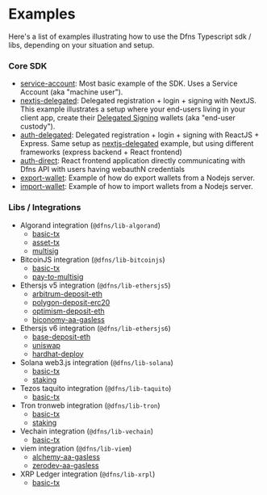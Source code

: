 # Examples

Here's a list of examples illustrating how to use the Dfns Typescript sdk / libs, depending on your situation and setup.

### Core SDK

- [service-account](./sdk/service-account): Most basic example of the SDK. Uses a Service Account (aka "machine user").
- [nextjs-delegated](./sdk/nextjs-delegated): Delegated registration + login + signing with NextJS. This example illustrates a setup where your end-users living in your client app, create their [Delegated Signing](https://docs.dfns.co/dfns-docs/advanced-topics/delegated-signing) wallets (aka "end-user custody").
- [auth-delegated](./sdk/auth-delegated): Delegated registration + login + signing with ReactJS + Express. Same setup as [nextjs-delegated](./sdk/nextjs-delegated) example, but using different frameworks (express backend + React frontend)
- [auth-direct](./sdk/auth-direct/): React frontend application directly communicating with Dfns API with users having webauthN credentials
- [export-wallet](./sdk/export-wallet): Example of how do export wallets from a Nodejs server.
- [import-wallet](./sdk/import-wallet): Example of how to import wallets from a Nodejs server.

### Libs / Integrations

- Algorand integration (`@dfns/lib-algorand`)
  - [basic-tx](./libs/algorand/basic-tx/)
  - [asset-tx](./libs/algorand/asset-tx/)
  - [multisig](./libs/algorand/multisig-tx/)
- BitcoinJS integration (`@dfns/lib-bitcoinjs`)
  - [basic-tx](./libs/bitcoinjs/basic-tx/)
  - [pay-to-multisig](./libs/bitcoinjs/pay-to-multisig/)
- Ethersjs v5 integration (`@dfns/lib-ethersjs5`)
  - [arbitrum-deposit-eth](./libs/ethersjs/v5/arbitrum-deposit-eth)
  - [polygon-deposit-erc20](./libs/ethersjs/v5/polygon-deposit-erc20)
  - [optimism-deposit-eth](./libs/ethersjs/v5/optimism-deposit-eth)
  - [biconomy-aa-gasless](./libs/ethersjs/v5/biconomy-aa-gasless)
- Ethersjs v6 integration (`@dfns/lib-ethersjs6`)
  - [base-deposit-eth](./libs/ethersjs/v6/base-deposit-eth)
  - [uniswap](./libs/ethersjs/v6/uniswap)
  - [hardhat-deploy](./libs/ethersjs/v6/hardhat-deploy)
- Solana web3.js integration (`@dfns/lib-solana`)
  - [basic-tx](./libs/solana/basic-tx)
  - [staking](./libs/solana/staking)
- Tezos taquito integration (`@dfns/lib-taquito`)
  - [basic-tx](./libs/taquito/basic-tx)
- Tron tronweb integration (`@dfns/lib-tron`)
  - [basic-tx](./libs/tron/basic-tx)
  - [staking](./libs/tron/staking)
- Vechain integration (`@dfns/lib-vechain`)
  - [basic-tx](./libs/vechain/basic-tx)
- viem integration (`@dfns/lib-viem`)
  - [alchemy-aa-gasless](./libs/viem/alchemy-aa-gasless)
  - [zerodev-aa-gasless](./libs/viem/zerodev-aa-gasless)
- XRP Ledger integration (`@dfns/lib-xrpl`)
  - [basic-tx](./libs/xrpl/basic-tx)
